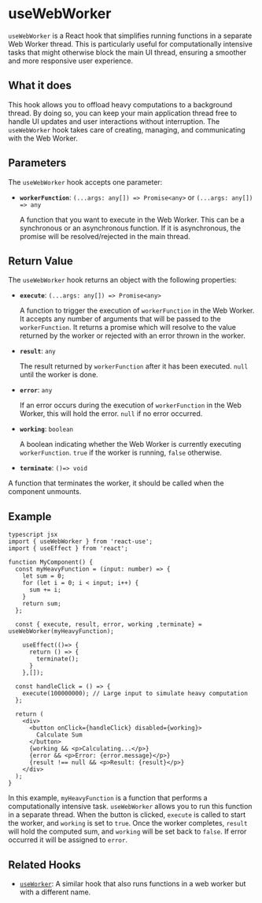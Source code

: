 # useWebWorker

`useWebWorker` is a React hook that simplifies running functions in a separate Web Worker thread. This is particularly useful for computationally intensive tasks that might otherwise block the main UI thread, ensuring a smoother and more responsive user experience.

## What it does

This hook allows you to offload heavy computations to a background thread. By doing so, you can keep your main application thread free to handle UI updates and user interactions without interruption.  The `useWebWorker` hook takes care of creating, managing, and communicating with the Web Worker.

## Parameters

The `useWebWorker` hook accepts one parameter:

-   **`workerFunction`**: `(...args: any[]) => Promise<any>` or `(...args: any[]) => any`

    A function that you want to execute in the Web Worker. This can be a synchronous or an asynchronous function. If it is asynchronous, the promise will be resolved/rejected in the main thread.

## Return Value

The `useWebWorker` hook returns an object with the following properties:

-   **`execute`**: `(...args: any[]) => Promise<any>`

    A function to trigger the execution of `workerFunction` in the Web Worker. It accepts any number of arguments that will be passed to the `workerFunction`. It returns a promise which will resolve to the value returned by the worker or rejected with an error thrown in the worker.

-   **`result`**: `any`

    The result returned by `workerFunction` after it has been executed. `null` until the worker is done.

-   **`error`**: `any`

    If an error occurs during the execution of `workerFunction` in the Web Worker, this will hold the error. `null` if no error occurred.

-   **`working`**: `boolean`

    A boolean indicating whether the Web Worker is currently executing `workerFunction`. `true` if the worker is running, `false` otherwise.

- **`terminate`**: `()=> void`

A function that terminates the worker, it should be called when the component unmounts.

## Example
```
typescript jsx
import { useWebWorker } from 'react-use';
import { useEffect } from 'react';

function MyComponent() {
  const myHeavyFunction = (input: number) => {
    let sum = 0;
    for (let i = 0; i < input; i++) {
      sum += i;
    }
    return sum;
  };
    
  const { execute, result, error, working ,terminate} = useWebWorker(myHeavyFunction);

    useEffect(()=> {
      return () => {
        terminate();
      }
    },[]);

  const handleClick = () => {
    execute(100000000); // Large input to simulate heavy computation
  };

  return (
    <div>
      <button onClick={handleClick} disabled={working}>
        Calculate Sum
      </button>
      {working && <p>Calculating...</p>}
      {error && <p>Error: {error.message}</p>}
      {result !== null && <p>Result: {result}</p>}
    </div>
  );
}
```
In this example, `myHeavyFunction` is a function that performs a computationally intensive task. `useWebWorker` allows you to run this function in a separate thread. When the button is clicked, `execute` is called to start the worker, and `working` is set to `true`. Once the worker completes, `result` will hold the computed sum, and `working` will be set back to `false`. If error occurred it will be assigned to `error`.

## Related Hooks

-   [`useWorker`](./useWorker.md): A similar hook that also runs functions in a web worker but with a different name.